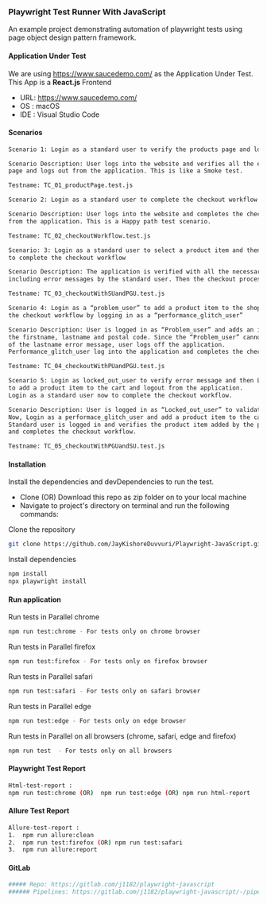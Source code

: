 ### Playwright Test Runner With JavaScript

An example project demonstrating automation of playwright tests using page object design pattern framework.

#### Application Under Test

We are using https://www.saucedemo.com/ as the Application Under Test. This App is a **React.js** Frontend

- URL: https://www.saucedemo.com/
- OS : macOS
- IDE : Visual Studio Code

#### Scenarios

```bash
Scenario 1: Login as a standard user to verify the products page and logout from the application

Scenario Description: User logs into the website and verifies all the elements on the products
page and logs out from the application. This is like a Smoke test.

Testname: TC_01_productPage.test.js
```

```bash
Scenario 2: Login as a standard user to complete the checkout workflow

Scenario Description: User logs into the website and completes the checkout workflow and logs out
from the application. This is a Happy path test scenario.

Testname: TC_02_checkoutWorkflow.test.js
```

```bash
Scenario: 3: Login as a standard user to select a product item and then login as a performance_glitch_user
to complete the checkout workflow

Scenario Description: The application is verified with all the necessary buttons and links on all the pages
including error messages by the standard user. Then the checkout process is therefore completed by the performance_glitch_user.

Testname: TC_03_checkoutWithSUandPGU.test.js
```

```bash
Scenario 4: Login as a “problem_user” to add a product item to the shopping cart and then complete
the checkout workflow by logging in as a “performance_glitch_user”

Scenario Description: User is logged in as “Problem_user” and adds an item to the cart. User fills in
the firstname, lastname and postal code. Since the “Problem_user” cannot perform the checkout process because
of the lastname error message, user logs off the application.
Performance_glitch_user log into the application and completes the checkout workflow.

Testname: TC_04_checkoutWithPUandPGU.test.js
```

```bash
Scenario 5: Login as locked_out_user to verify error message and then Login as performance_glitch_user
to add a product item to the cart and logout from the application.
Login as a standard user now to complete the checkout workflow.

Scenario Description: User is logged in as “Locked_out_user” to validate the error message on the Login page.
Now, Login as a performace_glitch_user and add a product item to the cart and logout of the application.
Standard user is logged in and verifies the product item added by the performance glitch user earlier
and completes the checkout workflow.

Testname: TC_05_checkoutWithPGUandSU.test.js
```

#### Installation

Install the dependencies and devDependencies to run the test.

- Clone (OR) Download this repo as zip folder on to your local machine
- Navigate to project's directory on terminal and run the following commands:

Clone the repository

```bash
git clone https://github.com/JayKishoreDuvvuri/Playwright-JavaScript.git
```

Install dependencies

```bash
npm install
npx playwright install
```

#### Run application

Run tests in Parallel chrome

```bash
npm run test:chrome - For tests only on chrome browser
```

Run tests in Parallel firefox

```bash
npm run test:firefox - For tests only on firefox browser
```

Run tests in Parallel safari

```bash
npm run test:safari - For tests only on safari browser
```

Run tests in Parallel edge

```bash
npm run test:edge - For tests only on edge browser
```

Run tests in Parallel on all browsers (chrome, safari, edge and firefox)

```bash
npm run test  - For tests only on all browsers
```

#### Playwright Test Report

```bash
Html-test-report :
npm run test:chrome (OR)  npm run test:edge (OR) npm run html-report
```

#### Allure Test Report

```bash
Allure-test-report :
1.	npm run allure:clean
2.	npm run test:firefox (OR) npm run test:safari
3.	npm run allure:report
```

#### GitLab
```bash
##### Repo: https://gitlab.com/j1182/playwright-javascript
###### Pipelines: https://gitlab.com/j1182/playwright-javascript/-/pipelines
```
